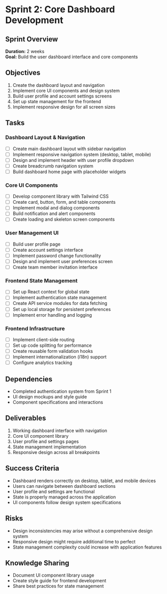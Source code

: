 # Sprint 2: Core Dashboard Development

## Sprint Overview

**Duration:** 2 weeks  
**Goal:** Build the user dashboard interface and core components

## Objectives

1. Create the dashboard layout and navigation
2. Implement core UI components and design system
3. Build user profile and account settings screens
4. Set up state management for the frontend
5. Implement responsive design for all screen sizes

## Tasks

### Dashboard Layout & Navigation

- [ ] Create main dashboard layout with sidebar navigation
- [ ] Implement responsive navigation system (desktop, tablet, mobile)
- [ ] Design and implement header with user profile dropdown
- [ ] Create breadcrumb navigation system
- [ ] Build dashboard home page with placeholder widgets

### Core UI Components

- [ ] Develop component library with Tailwind CSS
- [ ] Create card, button, form, and table components
- [ ] Implement modal and dialog components
- [ ] Build notification and alert components
- [ ] Create loading and skeleton screen components

### User Management UI

- [ ] Build user profile page
- [ ] Create account settings interface
- [ ] Implement password change functionality
- [ ] Design and implement user preferences screen
- [ ] Create team member invitation interface

### Frontend State Management

- [ ] Set up React context for global state
- [ ] Implement authentication state management
- [ ] Create API service modules for data fetching
- [ ] Set up local storage for persistent preferences
- [ ] Implement error handling and logging

### Frontend Infrastructure

- [ ] Implement client-side routing
- [ ] Set up code splitting for performance
- [ ] Create reusable form validation hooks
- [ ] Implement internationalization (i18n) support
- [ ] Configure analytics tracking

## Dependencies

- Completed authentication system from Sprint 1
- UI design mockups and style guide
- Component specifications and interactions

## Deliverables

1. Working dashboard interface with navigation
2. Core UI component library
3. User profile and settings pages
4. State management implementation
5. Responsive design across all breakpoints

## Success Criteria

- Dashboard renders correctly on desktop, tablet, and mobile devices
- Users can navigate between dashboard sections
- User profile and settings are functional
- State is properly managed across the application
- UI components follow design system specifications

## Risks

- Design inconsistencies may arise without a comprehensive design system
- Responsive design might require additional time to perfect
- State management complexity could increase with application features

## Knowledge Sharing

- Document UI component library usage
- Create style guide for frontend development
- Share best practices for state management
